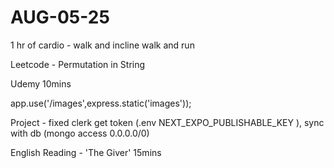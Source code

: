 # AUG-05-25

1 hr of cardio - walk and incline walk and run

Leetcode - Permutation in String

Udemy 10mins 

app.use('/images',express.static('images'));

Project - fixed clerk get token (.env NEXT_EXPO_PUBLISHABLE_KEY ), sync with db (mongo access 0.0.0.0/0)

English Reading - 'The Giver' 15mins


